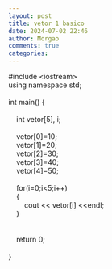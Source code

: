 ```yaml
---
layout: post
title: vetor 1 basico
date: 2024-07-02 22:46
author: Morgao
comments: true
categories: 
---
```

#include &lt;iostream&gt;<br />using namespace std;<br /><br />int main() {&nbsp;&nbsp; <br /><br />&nbsp;&nbsp;&nbsp; int vetor[5], i;<br />&nbsp;&nbsp;&nbsp; <br />&nbsp;&nbsp;&nbsp; vetor[0]=10;<br />&nbsp;&nbsp;&nbsp; vetor[1]=20;<br />&nbsp;&nbsp;&nbsp; vetor[2]=30;<br />&nbsp;&nbsp;&nbsp; vetor[3]=40;<br />&nbsp;&nbsp;&nbsp; vetor[4]=50;<br />&nbsp;&nbsp;&nbsp; <br />&nbsp;&nbsp;&nbsp; for(i=0;i&lt;5;i++)<br />&nbsp;&nbsp;&nbsp; {<br />&nbsp;&nbsp;&nbsp; &nbsp;&nbsp;&nbsp; cout &lt;&lt; vetor[i] &lt;&lt;endl;<br />&nbsp;&nbsp;&nbsp; }<br /><br />&nbsp;&nbsp;&nbsp; <br />&nbsp;&nbsp;&nbsp; return 0;<br /><br />}
